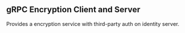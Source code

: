 ## gRPC Encryption Client and Server
Provides a encryption service with third-party auth on identity server.